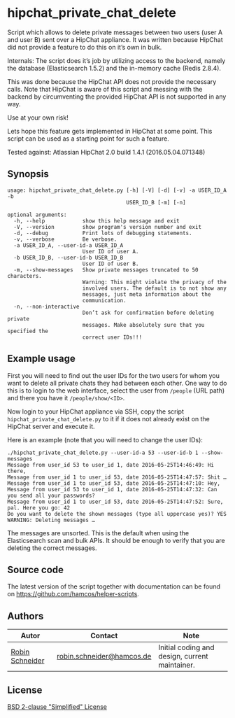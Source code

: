 # hipchat_private_chat_delete

Script which allows to delete private messages between two users (user A and
user B) sent over a HipChat appliance.
It was written because HipChat did not provide a feature to do this on
it’s own in bulk.

Internals:
The script does it’s job by utilizing access to the backend, namely the
database (Elasticsearch 1.5.2) and the in-memory cache (Redis 2.8.4).

This was done because the HipChat API does not provide the necessary calls.
Note that HipChat is aware of this script and messing with the backend by
circumventing the provided HipChat API is not supported in any way.

Use at your own risk!

Lets hope this feature gets implemented in HipChat at some point.
This script can be used as a starting point for such a feature.

Tested against: Atlassian HipChat 2.0 build 1.4.1 (2016.05.04.071348)

## Synopsis

```
usage: hipchat_private_chat_delete.py [-h] [-V] [-d] [-v] -a USER_ID_A -b
                                      USER_ID_B [-m] [-n]

optional arguments:
  -h, --help            show this help message and exit
  -V, --version         show program's version number and exit
  -d, --debug           Print lots of debugging statements.
  -v, --verbose         Be verbose.
  -a USER_ID_A, --user-id-a USER_ID_A
                        User ID of user A.
  -b USER_ID_B, --user-id-b USER_ID_B
                        User ID of user B.
  -m, --show-messages   Show private messages truncated to 50 characters.
                        Warning: This might violate the privacy of the
                        involved users. The default is to not show any
                        messages, just meta information about the
                        communication.
  -n, --non-interactive
                        Don’t ask for confirmation before deleting private
                        messages. Make absolutely sure that you specified the
                        correct user IDs!!!
```

## Example usage

First you will need to find out the user IDs for the two users for whom you want to delete all private chats they had between each other. One way to do this is to login to the web interface, select the user from `/people` (URL path) and there you have it `/people/show/<ID>`.

Now login to your HipChat appliance via SSH, copy the script `hipchat_private_chat_delete.py` to it if it does not already exist on the HipChat server and execute it.

Here is an example (note that you will need to change the user IDs):

```
./hipchat_private_chat_delete.py --user-id-a 53 --user-id-b 1 --show-messages
Message from user_id 53 to user_id 1, date 2016-05-25T14:46:49: Hi there,
Message from user_id 1 to user_id 53, date 2016-05-25T14:47:57: Shit …
Message from user_id 1 to user_id 53, date 2016-05-25T14:47:10: Hey,
Message from user_id 53 to user_id 1, date 2016-05-25T14:47:32: Can you send all your passwords?
Message from user_id 1 to user_id 53, date 2016-05-25T14:47:52: Sure, pal. Here you go: 42
Do you want to delete the shown messages (type all uppercase yes)? YES
WARNING: Deleting messages …
```

The messages are unsorted. This is the default when using the Elasticsearch scan and bulk APIs. It should be enough to verify that you are deleting the correct messages.

## Source code

The latest version of the script together with documentation can be found on https://github.com/hamcos/helper-scripts.

## Authors

Autor                                      | Contact                     | Note
-------------                              | -------------               | -------------
[Robin Schneider](https://github.com/ypid) | <robin.schneider@hamcos.de> | Initial coding and design, current maintainer.

## License

[BSD 2-clause "Simplified" License](/COPYING.BSD)
